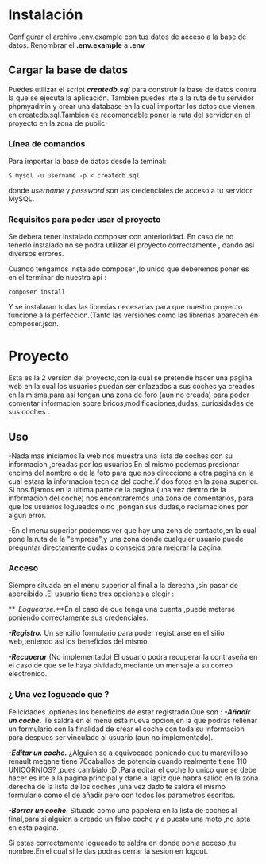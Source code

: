 # Instalación

Configurar el archivo .env.example con tus datos de acceso a la base de datos.
Renombrar el **.env.example** a **.env**
## Cargar la base de datos

Puedes utilizar el script **_createdb.sql_** para construir la base de datos contra la que se ejecuta la aplicación.
Tambien puedes irte a la ruta de tu servidor phpmyadmin y crear una database en la cual importar los datos que vienen
en createdb.sql.Tambien es recomendable poner la ruta del servidor en el proyecto en la zona de public.

### Línea de comandos
Para importar la base de datos desde la teminal:

```
$ mysql -u username -p < createdb.sql
```

donde _username_ y _password_ son las credenciales de acceso a tu servidor MySQL.

### Requisitos para poder usar el proyecto
Se debera tener instalado composer con anterioridad. En caso de no tenerlo instalado no se podra utilizar el proyecto correctamente ,
dando asi diversos errores.

Cuando tengamos instalado composer ,lo unico que deberemos poner es en el terminar de nuestra api :
```
composer install
```
Y se instalaran todas las librerias necesarias para que nuestro proyecto funcione a la perfeccion.(Tanto las versiones como las 
librerias aparecen en composer.json.

# Proyecto
Esta es la 2 version del proyecto,con la cual se pretende hacer una pagina web en la cual los usuarios puedan ser enlazados a sus coches ya creados en la misma,para asi tengan una zona de foro (aun no creada) para poder comentar informacion sobre bricos,modificaciones,dudas,
curiosidades de sus coches .

## Uso
-Nada mas iniciamos la web nos muestra una lista de coches con su informacion ,creadas por los usuarios.En el mismo podemos presionar 
encima del nombre o de la foto para que nos direccione a otra pagina en la cual estara la informacion tecnica del coche.Y dos fotos
en la zona superior.
Si nos fijamos en la ultima parte de la pagina (una vez dentro de la informacion del coche) nos encontraremos una zona de comentarios,
para que los usuarios logueados o no ,pongan sus dudas,o reclamaciones por algun error.

-En el menu superior podemos ver que hay una zona de contacto,en la cual pone la ruta de la "empresa",y una zona donde cualquier usuario
puede preguntar directamente dudas o consejos para mejorar la pagina.

### Acceso
Siempre situada en el menu superior al final a la derecha ,sin pasar de apercibido .El usuario tiene tres opciones a elegir :

**_-Loguearse._**En el caso de que tenga una cuenta ,puede meterse poniendo correctamente sus credenciales.

**_-Registro._** Un sencillo formulario para poder registrarse en el sitio web,teniendo asi los beneficios del mismo.

**_-Recuperar_** (No implementado) El usuario podra recuperar la contraseña en el caso de que se le haya olvidado,mediante un mensaje a su correo electronico.

### ¿ Una vez logueado que ?
Felicidades ,optienes los beneficios de estar registrado.Que son :
**_-Añadir un coche._** Te saldra en el menu esta nueva opcion,en la que podras rellenar un formulario con la finalidad de crear el coche con toda su informacion para despues ser vinculado al usuario (aun no implementado).

**_-Editar un coche._** ¿Alguien se a equivocado poniendo que tu maravilloso renault megane tiene 70caballos de potencia cuando realmente tiene 110 UNICORNIOS? ,pues cambialo ;D .Para editar el coche lo unico que se debe hacer es irte a la pagina principal y darle al lapiz que habra salido en la zona derecha de la lista de los coches ,una vez dado te saldra el mismo formulario como el de añadir pero con todos los parametros escritos.

**_-Borrar un coche._** Situado como una papelera en la lista de coches al final,para si alguien a creado un falso coche y a puesto una moto ,no apta en esta pagina.

Si estas correctamente logueado te saldra en donde ponia acceso ,tu nombre.En el cual si le das podras cerrar la sesion en logout.
